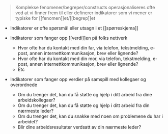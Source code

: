 >Komplekse fenomener/begreper/constructs operasjonaliseres ofte ved at vi finner frem til eller definerer indikatorer som vi mener er typiske for [[fenomen]]et/[[begrep]]et

- Indikatorer er ofte spørsmål eller utsagn i et [[spørreskjema]]
- Indikatorer som fanger opp [[verdi]]en på folks nettverk
	- Hvor ofte har du kontakt med din far, via telefon, tekstmelding, e-post, annen internettkommunikasjon, brev eller lignende?  
	- Hvor ofte har du kontakt med din mor, via telefon, tekstmelding, e-post, annen internettkommunikasjon, brev eller lignende?  
	- Etc
	
- Indikatorer som fanger opp verdier på samspill med kollegaer og overordnede
	- Om du trenger det, kan du få støtte og hjelp i ditt arbeid fra dine arbeidskollegaer?  
	- Om du trenger det, kan du få støtte og hjelp i ditt arbeid fra din nærmeste leder?  
	- Om du trenger det, kan du snakke med noen om problemene du har i arbeidet?  
	- Blir dine arbeidsresultater verdsatt av din nærmeste leder?